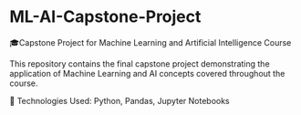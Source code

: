 # ML-AI-Capstone-Project
🎓Capstone Project for Machine Learning and Artificial Intelligence Course

  This repository contains the final capstone project demonstrating the application of Machine Learning and AI concepts covered throughout the course.
  
📌 Technologies Used: Python,  Pandas, Jupyter Notebooks
